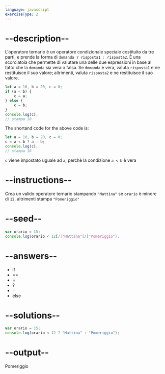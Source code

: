 ```yaml
---
language: javascript
exerciseType: 2
---
```


# --description--

L'operatore ternario è un operatore condizionale speciale costituito da tre parti, e prende la forma di `domanda ? risposta1 : risposta2`.
È una scorciatoia che permette di valutare una delle due espressioni in base al fatto che la `domanda` sia vera o falsa.
Se `domanda` è vera, valuta `risposta1` e ne restituisce il suo valore; altrimenti, valuta `risposta2` e ne restituisce il suo valore.
```javascript
let a = 10, b = 20, c = 0;
if (a < b) {
    c = a;
} else {
    c = b;
}
console.log(c);
// stampa 10
```
The shortand code for the above code is:
```javascript
let a = 10, b = 20, c = 0;
c = a < b ? a : b;
console.log(c);
// stampa 10
```
`c` viene impostato uguale ad `a`, perchè la condizione `a < b` è vera

# --instructions--

Crea un valido operatore ternario stampando `"Mattina"` se `orario` è minore di `12`, altrimenti stampa `"Pomeriggio"`

# --seed--

```javascript
var orario = 15;
console.log(orario < 12[/]"Mattina"[/]"Pomeriggio");
```

# --answers--

- if
- ==
- =
-  ? 
-  : 
- else

# --solutions--

```javascript
var orario = 15;
console.log(orario < 12 ? "Mattina" : "Pomeriggio");
```

# --output--

Pomeriggio
